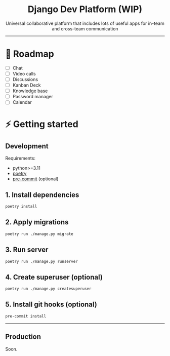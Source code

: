 <h1 align="center">
    Django Dev Platform (WIP)
</h1>
<p align="center">
    Universal collaborative platform that includes
    lots of useful apps for in-team and cross-team communication
</p>

<hr>

# 🎯 Roadmap
- [ ] Chat
- [ ] Video calls
- [ ] Discussions
- [ ] Kanban Deck
- [ ] Knowledge base
- [ ] Password manager
- [ ] Calendar

# ⚡ Getting started

## Development

Requirements:
- python>=3.11
- [poetry](https://python-poetry.org)
- [pre-commit](https://pre-commit.com) (optional)

## 1. Install dependencies

```bash
poetry install
```

## 2. Apply migrations
```bash
poetry run ./manage.py migrate
```

## 3. Run server
```bash
poetry run ./manage.py runserver
```

## 4. Create superuser (optional)
```bash
poetry run ./manage.py createsuperuser
```

## 5. Install git hooks (optional)

```bash
pre-commit install
```

<hr>

## Production

Soon.
